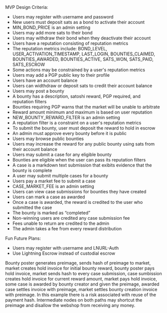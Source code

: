 MVP Design Criteria:

- Users may register with username and password
- New users must deposit sats as a bond to activate their account
- MIN_BOND_PRICE is an admin setting
- Users may add more sats to their bond 
- Users may withdraw their bond when they deactivate their account 
- Users have a reputation consisting of reputation metrics
- The reputation metrics include: BOND_LEVEL, USER_ACTIVATION_TIMESTAMP, LAST_LOGIN, BOUNTIES_CLAIMED, BOUNTIES_AWARDED, BOUNTIES_ACTIVE, SATS_WON, SATS_PAID, SATS_ESCROW
- Some actions may be constrained by a user's reputation metrics
- Users may add a PGP public key to their profile
- Users have an account balance
- Users can widthdraw or deposit sats to credit their account balance
- Users may post a bounty
- A bounty has a description, satoshi reward, PGP required, and reputation filters
- Bounties requiring PGP warns that the market will be unable to arbitrate 
- Reward amount minimum and maximum is based on user reputation
- NEW_BOUNTY_REWARD_FILTER is an admin setting 
- A reputation filter is a constraint on a user's reputation metrics
- To submit the bounty, user must deposit the reward to hold in escrow
- An admin must approve every bounty before it is public
- Users may browse public bounties
- Users may increase the reward for any public bounty using sats from their account balance 
- Users may submit a case for any eligible bounty
- Bounties are eligible when the user can pass its reputation filters
- A case is a markdown text submission that exibits evidence that the bounty is complete  
- A user may submit multiple cases for a bounty 
- Users pay a market fee to submit a case 
- CASE_MARKET_FEE is an admin setting
- Users can view case submissions for bounties they have created
- Users can mark a case as awarded
- Once a case is awarded, the reward is credited to the user who submitted the case
- The bounty is marked as “completed” 
- Non-winning users are credited any case submission fee
- Fees unable to return are credited to the admin 
- The admin takes a fee from every reward distribution

Fun Future Plans:

- Users may register with username and LNURL-Auth
- Use Lightning Escrow instead of custodial escrow

Bounty poster generates preimage, sends hash of preimage to market, market creates hold invoice for initial bounty reward, bounty poster pays hold invoice, market sends hash to every case submission, case sumbission creates hold invoice for current reward amount, market pays hold invoice, some case is awarded by bounty creator and given the preimage, awarded case settles invoice with preimage, market settles bounty creation invoice with preimage. In this example there is a risk associated with reuse of the payment hash. Intermediate nodes on both paths may shortcut the preimage and disallow the webshop from receiving any money.

